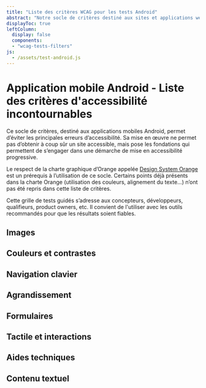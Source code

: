 ```yaml
---
title: "Liste des critères WCAG pour les tests Android"
abstract: "Notre socle de critères destiné aux sites et applications web permettant tester le respect des WCAG"
displayToc: true
leftColumn:
  display: false
  components: 
  - "wcag-tests-filters"
js:
  - /assets/test-android.js
---
```


# Application mobile Android - Liste des critères d'accessibilité incontournables

Ce socle de critères, destiné aux applications mobiles Android, permet d’éviter les principales erreurs d’accessibilité.
Sa mise en œuvre ne permet pas d’obtenir à coup sûr un site accessible, mais pose les fondations qui permettent de s’engager dans une démarche de mise en accessibilité progressive.

Le respect de la charte graphique d’Orange appelée [Design System Orange](https://design.orange.com/) est un prérequis à l’utilisation de ce socle.
Certains points déjà présents dans la charte Orange (utilisation des couleurs, alignement du texte…) n’ont pas été repris dans cette liste de critères.

Cette grille de tests guidés s’adresse aux concepteurs, développeurs, qualifieurs, product owners, etc. Il convient de l'utiliser avec les outils recommandés pour que les résultats soient fiables.


<section id="refTests" class="accordion" aria-multiselectable="true">
  <h2 id="test-images">Images</h2>
  <h2 id="test-couleurs-et-contrastes">Couleurs et contrastes</h2>
  <!-- <h2 id="test-navigation-generale">Navigation générale</h2> -->
  <h2 id="test-navigation-clavier">Navigation clavier</h2>
  <h2 id="test-agrandissement">Agrandissement</h2>
  <h2 id="test-formulaires">Formulaires</h2>
  <h2 id="test-tactile-et-interactions">Tactile et interactions</h2>  
  <h2 id="test-aides-techniques">Aides techniques</h2>
  <h2 id="test-contenu-textuel">Contenu textuel</h2>
</section>
